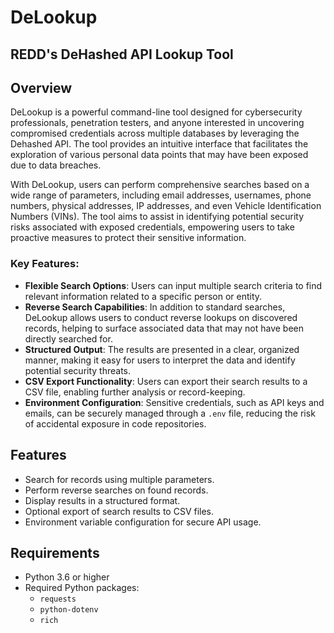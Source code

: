 # DeLookup
## REDD's DeHashed API Lookup Tool

## Overview
DeLookup is a powerful command-line tool designed for cybersecurity professionals, penetration testers, and anyone interested in uncovering compromised credentials across multiple databases by leveraging the Dehashed API. The tool provides an intuitive interface that facilitates the exploration of various personal data points that may have been exposed due to data breaches. 

With DeLookup, users can perform comprehensive searches based on a wide range of parameters, including email addresses, usernames, phone numbers, physical addresses, IP addresses, and even Vehicle Identification Numbers (VINs). The tool aims to assist in identifying potential security risks associated with exposed credentials, empowering users to take proactive measures to protect their sensitive information.

### Key Features:
- **Flexible Search Options**: Users can input multiple search criteria to find relevant information related to a specific person or entity.
- **Reverse Search Capabilities**: In addition to standard searches, DeLookup allows users to conduct reverse lookups on discovered records, helping to surface associated data that may not have been directly searched for.
- **Structured Output**: The results are presented in a clear, organized manner, making it easy for users to interpret the data and identify potential security threats.
- **CSV Export Functionality**: Users can export their search results to a CSV file, enabling further analysis or record-keeping.
- **Environment Configuration**: Sensitive credentials, such as API keys and emails, can be securely managed through a `.env` file, reducing the risk of accidental exposure in code repositories.

## Features

- Search for records using multiple parameters.
- Perform reverse searches on found records.
- Display results in a structured format.
- Optional export of search results to CSV files.
- Environment variable configuration for secure API usage.

## Requirements

- Python 3.6 or higher
- Required Python packages:
  - `requests`
  - `python-dotenv`
  - `rich`
